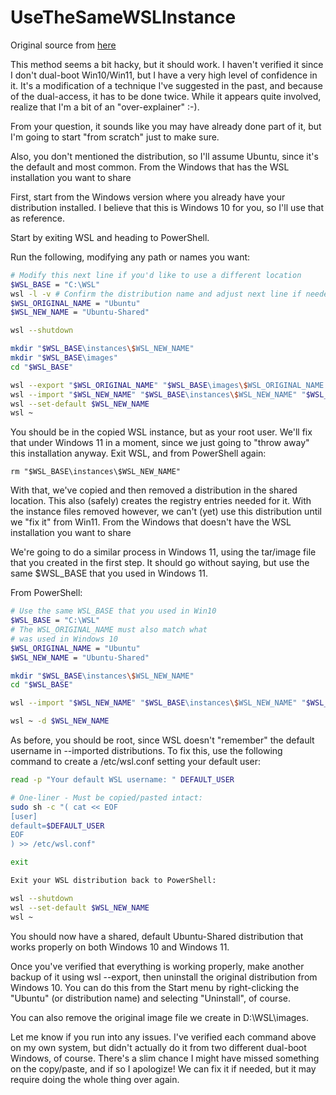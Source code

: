 # UseTheSameWSLInstance

Original source from [here](https://superuser.com/a/1708681)

This method seems a bit hacky, but it should work. I haven't verified it since I don't dual-boot Win10/Win11, but I have a very high level of confidence in it. It's a modification of a technique I've suggested in the past, and because of the dual-access, it has to be done twice. While it appears quite involved, realize that I'm a bit of an "over-explainer" :-).

From your question, it sounds like you may have already done part of it, but I'm going to start "from scratch" just to make sure.

Also, you don't mentioned the distribution, so I'll assume Ubuntu, since it's the default and most common.
From the Windows that has the WSL installation you want to share

First, start from the Windows version where you already have your distribution installed. I believe that this is Windows 10 for you, so I'll use that as reference.

Start by exiting WSL and heading to PowerShell.

Run the following, modifying any path or names you want:

```sh
# Modify this next line if you'd like to use a different location
$WSL_BASE = "C:\WSL"
wsl -l -v # Confirm the distribution name and adjust next line if needed
$WSL_ORIGINAL_NAME = "Ubuntu"
$WSL_NEW_NAME = "Ubuntu-Shared"

wsl --shutdown

mkdir "$WSL_BASE\instances\$WSL_NEW_NAME"
mkdir "$WSL_BASE\images"
cd "$WSL_BASE"

wsl --export "$WSL_ORIGINAL_NAME" "$WSL_BASE\images\$WSL_ORIGINAL_NAME.tar"
wsl --import "$WSL_NEW_NAME" "$WSL_BASE\instances\$WSL_NEW_NAME" "$WSL_BASE\images\$WSL_ORIGINAL_NAME.tar" --version 2
wsl --set-default $WSL_NEW_NAME
wsl ~
```

You should be in the copied WSL instance, but as your root user. We'll fix that under Windows 11 in a moment, since we just going to "throw away" this installation anyway. Exit WSL, and from PowerShell again:

`rm "$WSL_BASE\instances\$WSL_NEW_NAME"`

With that, we've copied and then removed a distribution in the shared location. This also (safely) creates the registry entries needed for it. With the instance files removed however, we can't (yet) use this distribution until we "fix it" from Win11.
From the Windows that doesn't have the WSL installation you want to share

We're going to do a similar process in Windows 11, using the tar/image file that you created in the first step. It should go without saying, but use the same $WSL_BASE that you used in Windows 11.

From PowerShell:

```sh
# Use the same WSL_BASE that you used in Win10
$WSL_BASE = "C:\WSL"
# The WSL_ORIGINAL_NAME must also match what 
# was used in Windows 10
$WSL_ORIGINAL_NAME = "Ubuntu"
$WSL_NEW_NAME = "Ubuntu-Shared"

mkdir "$WSL_BASE\instances\$WSL_NEW_NAME"
cd "$WSL_BASE"

wsl --import "$WSL_NEW_NAME" "$WSL_BASE\instances\$WSL_NEW_NAME" "$WSL_BASE\images\$WSL_ORIGINAL_NAME.tar" --version 2

wsl ~ -d $WSL_NEW_NAME
```

As before, you should be root, since WSL doesn't "remember" the default username in --imported distributions. To fix this, use the following command to create a /etc/wsl.conf setting your default user:

```sh
read -p "Your default WSL username: " DEFAULT_USER

# One-liner - Must be copied/pasted intact:
sudo sh -c "( cat << EOF
[user]
default=$DEFAULT_USER
EOF
) >> /etc/wsl.conf"

exit

Exit your WSL distribution back to PowerShell:

wsl --shutdown
wsl --set-default $WSL_NEW_NAME
wsl ~
```
You should now have a shared, default Ubuntu-Shared distribution that works properly on both Windows 10 and Windows 11.

Once you've verified that everything is working properly, make another backup of it using wsl --export, then uninstall the original distribution from Windows 10. You can do this from the Start menu by right-clicking the "Ubuntu" (or distribution name) and selecting "Uninstall", of course.

You can also remove the original image file we create in D:\WSL\images.

Let me know if you run into any issues. I've verified each command above on my own system, but didn't actually do it from two different dual-boot Windows, of course. There's a slim chance I might have missed something on the copy/paste, and if so I apologize! We can fix it if needed, but it may require doing the whole thing over again.
